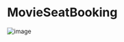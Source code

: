 # MovieSeatBooking

![image](https://user-images.githubusercontent.com/58284313/150230630-a90ac1ea-87e4-4796-a9e0-598d86cb7735.png)
